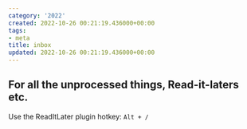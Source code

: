 ```yaml
---
category: '2022'
created: 2022-10-26 00:21:19.436000+00:00
tags:
- meta
title: inbox
updated: 2022-10-26 00:21:19.436000+00:00
---
```

   
## For all the unprocessed things, Read-it-laters etc.    
   
Use the ReadItLater plugin hotkey: `Alt + /`